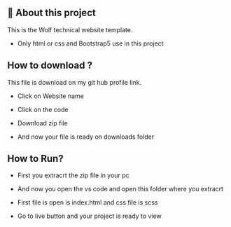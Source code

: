 ## 🚀 About this project
 This is the Wolf technical website template.

* Only html or css and Bootstrap5 use in this project


## How to download ?
This file is download on my git hub profile link.
* Click on Website name

* Click on the code 

* Download zip file

* And now your file is ready on downloads folder

## How to Run?
* First you extracrt the zip file in your pc

* And now you open the vs code and open this folder where you extracrt

* First file is open is index.html and css file is scss

* Go to live button and your project is  ready to view

